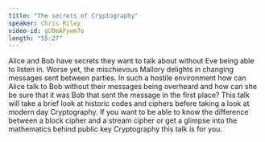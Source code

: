 ```yaml
---
title: "The secrets of Cryptography"
speaker: Chris Riley
video-id: gU0mAPywm7o
length: "55:27"
---
```

Alice and Bob have secrets they want to talk about without Eve being able to listen in. Worse yet, the mischievous Mallory delights in changing messages sent between parties. In such a hostile environment how can Alice talk to Bob without their messages being overheard and how can she be sure that it was Bob that sent the message in the first place? This talk will take a brief look at historic codes and ciphers before taking a look at modern day Cryptography. If you want to be able to know the difference between a block cipher and a stream cipher or get a glimpse into the mathematics behind public key Cryptography this talk is for you.